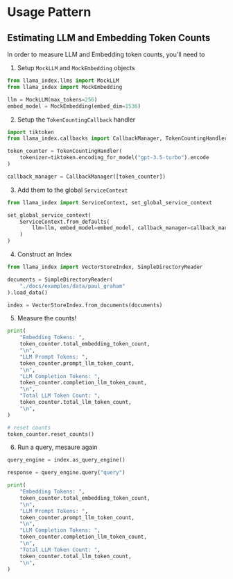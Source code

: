 # Usage Pattern

## Estimating LLM and Embedding Token Counts

In order to measure LLM and Embedding token counts, you'll need to

1. Setup `MockLLM` and `MockEmbedding` objects

```python
from llama_index.llms import MockLLM
from llama_index import MockEmbedding

llm = MockLLM(max_tokens=256)
embed_model = MockEmbedding(embed_dim=1536)
```

2. Setup the `TokenCountingCallback` handler

```python
import tiktoken
from llama_index.callbacks import CallbackManager, TokenCountingHandler

token_counter = TokenCountingHandler(
    tokenizer=tiktoken.encoding_for_model("gpt-3.5-turbo").encode
)

callback_manager = CallbackManager([token_counter])
```

3. Add them to the global `ServiceContext`

```python
from llama_index import ServiceContext, set_global_service_context

set_global_service_context(
    ServiceContext.from_defaults(
        llm=llm, embed_model=embed_model, callback_manager=callback_manager
    )
)
```

4. Construct an Index

```python
from llama_index import VectorStoreIndex, SimpleDirectoryReader

documents = SimpleDirectoryReader(
    "./docs/examples/data/paul_graham"
).load_data()

index = VectorStoreIndex.from_documents(documents)
```

5. Measure the counts!

```python
print(
    "Embedding Tokens: ",
    token_counter.total_embedding_token_count,
    "\n",
    "LLM Prompt Tokens: ",
    token_counter.prompt_llm_token_count,
    "\n",
    "LLM Completion Tokens: ",
    token_counter.completion_llm_token_count,
    "\n",
    "Total LLM Token Count: ",
    token_counter.total_llm_token_count,
    "\n",
)

# reset counts
token_counter.reset_counts()
```

6. Run a query, mesaure again

```python
query_engine = index.as_query_engine()

response = query_engine.query("query")

print(
    "Embedding Tokens: ",
    token_counter.total_embedding_token_count,
    "\n",
    "LLM Prompt Tokens: ",
    token_counter.prompt_llm_token_count,
    "\n",
    "LLM Completion Tokens: ",
    token_counter.completion_llm_token_count,
    "\n",
    "Total LLM Token Count: ",
    token_counter.total_llm_token_count,
    "\n",
)
```
